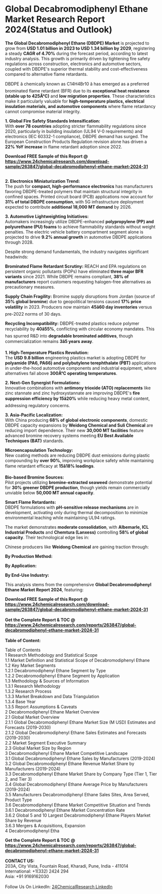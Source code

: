 <h1>Global Decabromodiphenyl Ethane Market Research Report 2024(Status and Outlook)</h1><p><strong>The Global Decabromodiphenyl Ethane (DBDPE) Market</strong> is projected to grow from <strong>USD 1.01 billion in 2023 to USD 1.34 billion by 2029</strong>, registering a steady <strong>CAGR of 4.70%</strong> during the forecast period, according to latest industry analysis. This growth is primarily driven by tightening fire safety regulations across construction, electronics and automotive sectors, coupled with DBDPE's superior thermal stability and cost-effectiveness compared to alternative flame retardants.</p><p>DBDPE â chemically known as C14H4Br10 â has emerged as a preferred brominated flame retardant (BFR) due to its <strong>exceptional heat resistance (stable up to 425Â°C)</strong> and <strong>low migration properties</strong>. These characteristics make it particularly valuable for <strong>high-temperature plastics, electrical insulation materials, and automotive components</strong> where flame retardancy cannot compromise material integrity.</p><p><strong>1. Global Fire Safety Standards Intensification:</strong><br>
With <strong>over 78 countries</strong> adopting stricter flammability regulations since 2020, particularly in building insulation (UL94 V-0 requirements) and electronics (IEC 60332-1 compliance), DBDPE demand has surged. The European Construction Products Regulation revision alone has driven a <strong>22% YoY increase</strong> in flame retardant adoption since 2022.</p><div><b>Download FREE Sample of this Report @ 
            <a href="https://www.24chemicalresearch.com/download-sample/263847/global-decabromodiphenyl-ethane-market-2024-31">
            https://www.24chemicalresearch.com/download-sample/263847/global-decabromodiphenyl-ethane-market-2024-31</a></b></div><br><p><strong>2. Electronics Miniaturization Trend:</strong><br>
The push for <strong>compact, high-performance electronics</strong> has manufacturers favoring DBDPE-treated polymers that maintain structural integrity in confined spaces. Printed circuit board (PCB) applications now account for <strong>31% of total DBDPE consumption</strong>, with 5G infrastructure deployment expected to contribute <strong>additional 18,000 MT demand</strong> by 2026.</p><p><strong>3. Automotive Lightweighting Initiatives:</strong><br>
Automakers increasingly utilize DBDPE-enhanced <strong>polypropylene (PP) and polyurethane (PU) foams</strong> to achieve flammability standards without weight penalties. The electric vehicle battery compartment segment alone is projected to drive <strong>9.2% annual growth</strong> in automotive DBDPE applications through 2028.</p><p>Despite strong demand fundamentals, the industry navigates significant headwinds:</p><p><strong>Brominated Flame Retardant Scrutiny:</strong> REACH and EPA regulations on persistent organic pollutants (POPs) have eliminated <strong>three major BFR variants</strong> since 2021. While DBDPE remains compliant, <strong>38% of manufacturers</strong> report customers requesting halogen-free alternatives as precautionary measures.</p><p><strong>Supply Chain Fragility:</strong> Bromine supply disruptions from Jordan (source of <strong>35% global bromine</strong>) due to geopolitical tensions caused <strong>17% price volatility</strong> in 2023. Producers now maintain <strong>45â60 day inventories</strong> versus pre-2022 norms of 30 days.</p><p><strong>Recycling Incompatibility:</strong> DBDPE-treated plastics reduce polymer recyclability by <strong>40â55%</strong>, conflicting with circular economy mandates. This has spurred R&amp;D into <strong>degradable brominated additives</strong>, though commercialization remains <strong>3â5 years away</strong>.</p><p><strong>1. High-Temperature Plastics Revolution:</strong><br>
The <strong>USD 9.8 billion</strong> engineering plastics market is adopting DBDPE for <strong>polyamide (PA6, PA66) and polybutylene terephthalate (PBT)</strong> applications in under-the-hood automotive components and industrial equipment, where alternatives fail above <strong>300Â°C operating temperatures</strong>.</p><p><strong>2. Next-Gen Synergist Formulations:</strong><br>
Innovative combinations with <strong>antimony trioxide (ATO) replacements</strong> like zinc stannate and zinc hydroxystannate are improving DBDPE's <strong>fire suppression efficiency by 15â20%</strong> while reducing heavy metal content, addressing regulatory concerns.</p><p><strong>3. Asia-Pacific Localization:</strong><br>
With China producing <strong>68% of global electronic components</strong>, domestic DBDPE capacity expansions by <strong>Weidong Chemical and Suli Chemical</strong> are reducing import dependence. Their new <strong>30,000 MT facilities</strong> feature advanced bromine recovery systems meeting <strong>EU Best Available Techniques (BAT)</strong> standards.</p><p><strong>Microencapsulation Technology:</strong><br>
	New coating methods are reducing DBDPE dust emissions during plastic compounding by <strong>over 90%</strong>, improving workplace safety while maintaining flame retardant efficacy at <strong>15â18% loadings</strong>.</p><p><strong>Bio-based Bromine Sources:</strong><br>
	Pilot projects utilizing <strong>bromine-extracted seaweed</strong> demonstrate potential for <strong>30% greener DBDPE production</strong>, though yields remain commercially unviable below <strong>50,000 MT annual capacity</strong>.</p><p><strong>Smart Flame Retardants:</strong><br>
	DBDPE formulations with <strong>pH-sensitive release mechanisms</strong> are in development, activating only during thermal decomposition to minimize environmental leaching while maintaining UL94 ratings.</p><p>The market demonstrates <strong>moderate consolidation</strong>, with <strong>Albemarle, ICL Industrial Products</strong> and <strong>Chemtura (Lanxess)</strong> controlling <strong>58% of global capacity</strong>. Their technological edge lies in:</p><p>Chinese producers like <strong>Weidong Chemical</strong> are gaining traction through:</p><p><strong>By Production Method:</strong></p><p><strong>By Application:</strong></p><p><strong>By End-Use Industry:</strong></p><p>This analysis stems from the comprehensive <strong>Global Decabromodiphenyl Ethane Market Report 2024</strong>, featuring:</p><div><b>Download FREE Sample of this Report @ 
            <a href="https://www.24chemicalresearch.com/download-sample/263847/global-decabromodiphenyl-ethane-market-2024-31">
            https://www.24chemicalresearch.com/download-sample/263847/global-decabromodiphenyl-ethane-market-2024-31</a></b></div><br><div><b>Get the Complete Report & TOC @ 
            <a href="https://www.24chemicalresearch.com/reports/263847/global-decabromodiphenyl-ethane-market-2024-31">
            https://www.24chemicalresearch.com/reports/263847/global-decabromodiphenyl-ethane-market-2024-31</a></b></div><br>
            <b>Table of Content:</b><p>Table of Contents<br />
1 Research Methodology and Statistical Scope<br />
1.1 Market Definition and Statistical Scope of Decabromodiphenyl Ethane<br />
1.2 Key Market Segments<br />
1.2.1 Decabromodiphenyl Ethane Segment by Type<br />
1.2.2 Decabromodiphenyl Ethane Segment by Application<br />
1.3 Methodology & Sources of Information<br />
1.3.1 Research Methodology<br />
1.3.2 Research Process<br />
1.3.3 Market Breakdown and Data Triangulation<br />
1.3.4 Base Year<br />
1.3.5 Report Assumptions & Caveats<br />
2 Decabromodiphenyl Ethane Market Overview<br />
2.1 Global Market Overview<br />
2.1.1 Global Decabromodiphenyl Ethane Market Size (M USD) Estimates and Forecasts (2019-2030)<br />
2.1.2 Global Decabromodiphenyl Ethane Sales Estimates and Forecasts (2019-2030)<br />
2.2 Market Segment Executive Summary<br />
2.3 Global Market Size by Region<br />
3 Decabromodiphenyl Ethane Market Competitive Landscape<br />
3.1 Global Decabromodiphenyl Ethane Sales by Manufacturers (2019-2024)<br />
3.2 Global Decabromodiphenyl Ethane Revenue Market Share by Manufacturers (2019-2024)<br />
3.3 Decabromodiphenyl Ethane Market Share by Company Type (Tier 1, Tier 2, and Tier 3)<br />
3.4 Global Decabromodiphenyl Ethane Average Price by Manufacturers (2019-2024)<br />
3.5 Manufacturers Decabromodiphenyl Ethane Sales Sites, Area Served, Product Type<br />
3.6 Decabromodiphenyl Ethane Market Competitive Situation and Trends<br />
3.6.1 Decabromodiphenyl Ethane Market Concentration Rate<br />
3.6.2 Global 5 and 10 Largest Decabromodiphenyl Ethane Players Market Share by Revenue<br />
3.6.3 Mergers & Acquisitions, Expansion<br />
4 Decabromodiphenyl Etha</p><div><b>Get the Complete Report & TOC @ 
            <a href="https://www.24chemicalresearch.com/reports/263847/global-decabromodiphenyl-ethane-market-2024-31">
            https://www.24chemicalresearch.com/reports/263847/global-decabromodiphenyl-ethane-market-2024-31</a></b></div><br><b>CONTACT US:</b><br>
            203A, City Vista, Fountain Road, Kharadi, Pune, India - 411014<br>
            International: +1(332) 2424 294<br>
            Asia: +91 9169162030 <br><br>
            Follow Us On LinkedIn: <a href="https://www.linkedin.com/company/24chemicalresearch/">24ChemicalResearch LinkedIn</a>